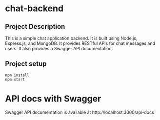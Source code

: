 # chat-backend

## Project Description
This is a simple chat application backend. It is built using Node.js, Express.js, and MongoDB. It provides RESTful APIs for chat messages and users. It also provides a Swagger API documentation.

## Project setup
```
npm install
npm start
```

# API docs with Swagger

Swagger API documentation is available at http://localhost:3000/api-docs


